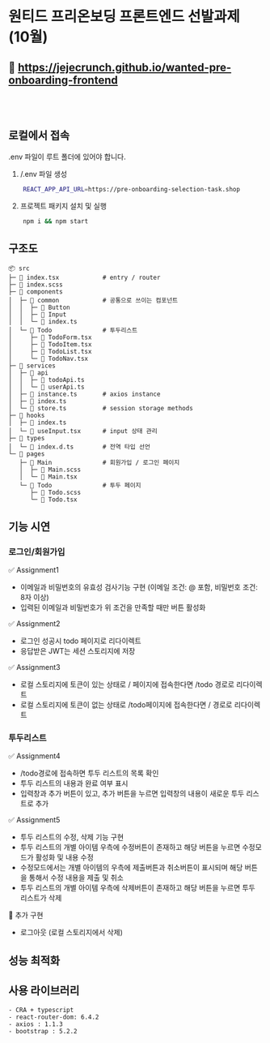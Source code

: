# 원티드 프리온보딩 프론트엔드 선발과제 (10월)
## 📌 https://jejecrunch.github.io/wanted-pre-onboarding-frontend

<br />
<br />

## 로컬에서 접속
.env 파일이 루트 폴더에 있어야 합니다.

1. /.env 파일 생성

```bash
    REACT_APP_API_URL=https://pre-onboarding-selection-task.shop
```

2. 프로젝트 패키지 설치 및 실행

```bash
    npm i && npm start
```

## 구조도
```
📦 src
├─ 📄 index.tsx            # entry / router
├─ 📄 index.scss
├─ 📂 components
│  ├─ 📂 common            # 공통으로 쓰이는 컴포넌트
│  │  ├─ 📂 Button
│  │  ├─ 📂 Input
│  │  └─ 📄 index.ts
│  └─ 📂 Todo              # 투두리스트
│     ├─ 📄 TodoForm.tsx
│     ├─ 📄 TodoItem.tsx
│     ├─ 📄 TodoList.tsx
│     └─ 📄 TodoNav.tsx
├─ 📂 services
│  ├─ 📂 api
│  │  ├─ 📄 todoApi.ts      
│  │  └─ 📄 userApi.ts
│  ├─ 📄 instance.ts       # axios instance
│  ├─ 📄 index.ts       
│  └─ 📄 store.ts          # session storage methods
├─ 📂 hooks
│  ├─ 📄 index.ts          
│  └─ 📄 useInput.tsx      # input 상태 관리
├─ 📂 types
│  └─ 📄 index.d.ts        # 전역 타입 선언
└─ 📂 pages
   ├─ 📂 Main              # 회원가입 / 로그인 페이지
   │  ├─ 📄 Main.scss
   │  └─ 📄 Main.tsx
   └─ 📂 Todo              # 투두 페이지
      ├─ 📄 Todo.scss
      └─ 📄 Todo.tsx
```


## 기능 시연

### 로그인/회원가입

✅ Assignment1

- 이메일과 비밀번호의 유효성 검사기능 구현 (이메일 조건: @ 포함, 비밀번호 조건: 8자 이상)
- 입력된 이메일과 비밀번호가 위 조건을 만족할 때만 버튼 활성화

✅ Assignment2

- 로그인 성공시 todo 페이지로 리다이렉트
- 응답받은 JWT는 세션 스토리지에 저장

✅ Assignment3

- 로컬 스토리지에 토큰이 있는 상태로 / 페이지에 접속한다면 /todo 경로로 리다이렉트
- 로컬 스토리지에 토큰이 없는 상태로 /todo페이지에 접속한다면 / 경로로 리다이렉트
### 투두리스트

✅ Assignment4

- /todo경로에 접속하면 투두 리스트의 목록 확인
- 투두 리스트의 내용과 완료 여부 표시
- 입력창과 추가 버튼이 있고, 추가 버튼을 누르면 입력창의 내용이 새로운 투두 리스트로 추가

✅ Assignment5

- 투두 리스트의 수정, 삭제 기능 구현
- 투두 리스트의 개별 아이템 우측에 수정버튼이 존재하고 해당 버튼을 누르면 수정모드가 활성화 및 내용 수정
- 수정모드에서는 개별 아이템의 우측에 제출버튼과 취소버튼이 표시되며 해당 버튼을 통해서 수정 내용을 제출 및 취소
- 투두 리스트의 개별 아이템 우측에 삭제버튼이 존재하고 해당 버튼을 누르면 투두 리스트가 삭제

📌 추가 구현
- 로그아웃 (로컬 스토리지에서 삭제)


## 성능 최적화


## 사용 라이브러리
    - CRA + typescript
    - react-router-dom: 6.4.2
    - axios : 1.1.3
    - bootstrap : 5.2.2